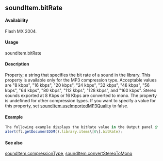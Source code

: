 ## soundItem.bitRate

#### Availability

Flash MX 2004.

#### Usage

soundItem.bitRate

#### Description

Property; a string that specifies the bit rate of a sound in the library. This property is available only for the MP3 compression type. Acceptable values are "8 kbps", "16 kbps", "20 kbps", "24 kbps", "32 kbps", "48 kbps", "56
kbps", "64 kbps", "80 kbps", "112 kbps", "128 kbps", and "160 kbps". Stereo sounds exported at 8 Kbps or 16 Kbps are converted to mono. The property is undefined for other compression types.
If you want to specify a value for this property, set [soundItem.useImportedMP3Quality](#!AdobeDocs/developers-animatesdk-docs/test/SoundItem_object/soundIt13.md) to false.

#### Example

```javascript
The following example displays the bitRate value in the Output panel if the specified item in the library has the MP3 compression type:
alert(fl.getDocumentDOM().library.items\[0\].bitRate);

```
#### See also

[soundItem.compressionType](#!AdobeDocs/developers-animatesdk-docs/test/SoundItem_object/soundIte2.md), [soundItem.convertStereoToMono](#!AdobeDocs/developers-animatesdk-docs/test/SoundItem_object/soundIte3.md)
